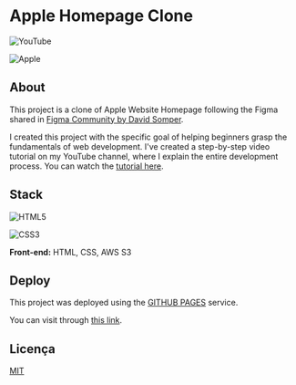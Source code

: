 
# Apple Homepage Clone

![YouTube](https://img.shields.io/badge/YouTube-%23FF0000.svg?style=for-the-badge&logo=YouTube&logoColor=white)

![Apple](https://img.shields.io/badge/Apple-%23000000.svg?style=for-the-badge&logo=apple&logoColor=white)


## About

This project is a clone of Apple Website Homepage following the Figma shared in [Figma Community by David Somper](https://www.youtube.com/watch?v=yYgkh7n5Ubg).

I created this project with the specific goal of helping beginners grasp the fundamentals of web development. I've created a step-by-step video tutorial on my YouTube channel, where I explain the entire development process. You can watch the [tutorial here](https://www.youtube.com/watch?v=yYgkh7n5Ubg).
## Stack

![HTML5](https://img.shields.io/badge/html5-%23E34F26.svg?style=for-the-badge&logo=html5&logoColor=white)

![CSS3](https://img.shields.io/badge/css3-%231572B6.svg?style=for-the-badge&logo=css3&logoColor=white)


**Front-end:** HTML, CSS, AWS S3


## Deploy

This project was deployed using the [GITHUB PAGES]() service.

You can visit through [this link]().

## Licença

[MIT](LICENSE)

